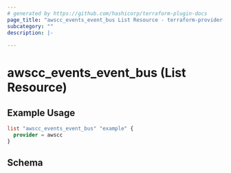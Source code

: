 ```yaml
---
# generated by https://github.com/hashicorp/terraform-plugin-docs
page_title: "awscc_events_event_bus List Resource - terraform-provider-awscc"
subcategory: ""
description: |-
  
---
```


# awscc_events_event_bus (List Resource)



## Example Usage

```terraform
list "awscc_events_event_bus" "example" {
  provider = awscc
}
```

<!-- schema generated by tfplugindocs -->
## Schema
